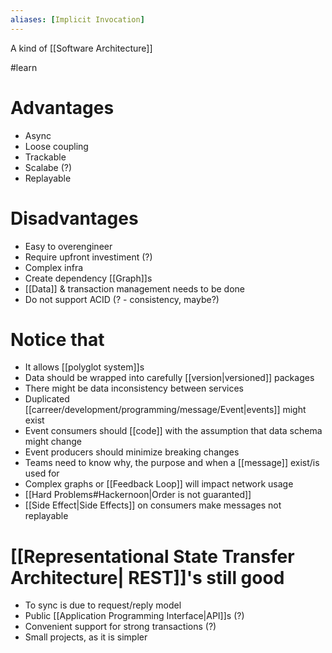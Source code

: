 ```yaml
---
aliases: [Implicit Invocation]
---
```


A kind of [[Software Architecture]]

#learn

# Advantages

- Async
- Loose coupling
- Trackable
- Scalabe (?)
- Replayable

# Disadvantages

- Easy to overengineer
- Require upfront investiment (?)
- Complex infra
- Create dependency [[Graph]]s
- [[Data]] & transaction management needs to be done
- Do not support ACID (? - consistency, maybe?)

# Notice that

- It allows [[polyglot system]]s
- Data should be wrapped into carefully [[version|versioned]] packages
- There might be data inconsistency between services
- Duplicated [[carreer/development/programming/message/Event|events]] might exist
- Event consumers should [[code]] with the assumption that data schema might change
- Event producers should minimize breaking changes
- Teams need to know why, the purpose and when a [[message]] exist/is used for
- Complex graphs or [[Feedback Loop]] will impact network usage
- [[Hard Problems#Hackernoon|Order is not guaranted]]
- [[Side Effect|Side Effects]] on consumers make messages not replayable

# [[Representational State Transfer Architecture| REST]]'s still good

- To sync is due to request/reply model
- Public [[Application Programming Interface|API]]s (?)
- Convenient support for strong transactions (?)
- Small projects, as it is simpler
